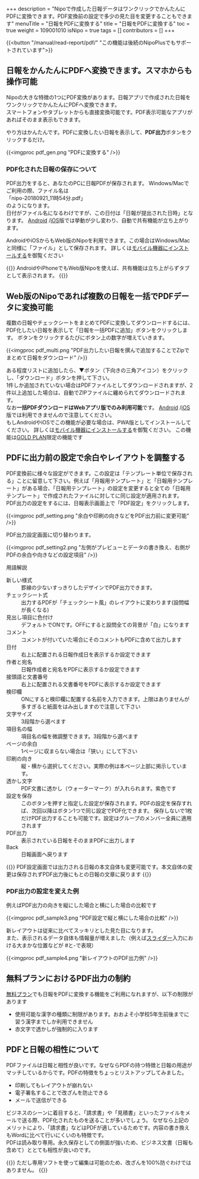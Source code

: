 +++
description = "Nipoで作成した日報データはワンクリックでかんたんにPDFに変換できます。PDF変換前の設定で多少の見た目を変更することもできます"
menuTitle = "日報をPDFに変換する"
title = "日報をPDFに変換する"
toc = true
weight = 109001010
isNipo = true
tags = []
contributors = []
+++

{{<button "/manual/read-report/pdf/" "この機能は後続のNipoPlusでもサポートされています">}}

## 日報をかんたんにPDFへ変換できます。スマホからも操作可能

Nipoの大きな特徴の1つにPDF変換があります。日報アプリで作成された日報をワンクリックでかんたんにPDFへ変換できます。  
スマートフォンやタブレットからも直接変換可能です。PDF表示可能なアプリがあればそのまま表示もできます。  

やり方はかんたんです。PDFに変換したい日報を表示して、**PDF出力**ボタンをクリックするだけ。

{{<imgproc pdf_gen.png "PDFに変換する" />}}

### PDF化された日報の保存について

PDF出力をすると、あなたのPCに日報PDFが保存されます。
Windows/Macでご利用の際、ファイル名は  
「nipo-20180921_11時54分.pdf」  
のようになります。  
日付がファイル名になるわけですが、この日付は「日報が提出された日時」となります。
[Android](https://play.google.com/store/apps/details?id=jp.sndbox.nipoapp) /[iOS](https://apps.apple.com/jp/app/nipo/id1385965600)版では挙動が少し変わり、自動で共有機能が立ち上がります。  

AndroidやiOSからもWeb版のNipoを利用できます。この場合はWindows/Macと同様に「ファイル」として保存されます。
詳しくは[モバイル機器にインストールする](/old/system/ios-install/)を御覧ください

{{<alice pos="left" icon="default">}}
AndroidやiPhoneでもWeb版Nipoを使えば、共有機能は立ち上がらずタブとして表示されます。
{{</alice>}}

## Web版のNipoであれば複数の日報を一括でPDFデータに変換可能

複数の日報やチェックシートをまとめてPDFに変換してダウンロードするには、PDF化したい日報を表示して「日報を一括PDFに追加」ボタンをクリックします。
ボタンをクリックするたびにボタン上の数字が増えていきます。

{{<imgproc pdf_multi.png "PDF出力したい日報を撰んで追加することでZipでまとめて日報をダウンロード" />}}

ある程度リストに追加したら、▼ボタン（下向きの三角アイコン）をクリックし、「ダウンロード」ボタンを押して下さい。  
1件しか追加されていない場合はPDFファイルとしてダウンロードされますが、2件以上追加した場合は、自動でZIPファイルに纏められてダウンロードされます。  
なお**一括PDFダウンロードはWebアプリ版でのみ利用可能**です。
[Android](https://play.google.com/store/apps/details?id=jp.sndbox.nipoapp) /[iOS](https://apps.apple.com/jp/app/nipo/id1385965600)版では利用できませんので注意してください。  
もしAndroidやiOSでこの機能が必要な場合は、PWA版としてインストールしてください。
詳しくは[モバイル機器にインストールする](/old/system/ios-install/)を御覧ください。
この機能は[GOLD PLAN](/old/system/price/)限定の機能です

## PDFに出力前の設定で余白やレイアウトを調整する

PDF変換前に様々な設定ができます。この設定は「テンプレート単位で保存される」ことに留意して下さい。例えば「月報用テンプレート」と「日報用テンプレート」がある場合、「日報用テンプレート」の設定を変更すると全ての「日報用テンプレート」で作成されたファイルに対してに同じ設定が適用されます。
PDF出力の設定をするには、日報表示画面上で「PDF設定」をクリックします。

{{<imgproc pdf_setting.png "余白や印刷の向きなどをPDF出力前に変更可能" />}}

PDF出力設定画面に切り替わります。

{{<imgproc pdf_setting2.png "左側がプレビューとデータの書き換え、右側がPDFの余白や向きなどの設定項目" />}}

用語解説

<dl>
  <dt>新しい様式</dt>
  <dd>罫線の少ないすっきりしたデザインでPDF出力できます。</dd>
  <dt>チェックシート式</dt>
  <dd>出力するPDFが「チェックシート風」のレイアウトに変わります(設問幅が長くなる)</dd>
  <dt>見出し項目に色付け</dt>

  <dd>デフォルトでONです。OFFにすると設問全ての背景が「白」になります</dd>
  <dt>コメント</dt>
  <dd>コメントが付いていた場合にそのコメントもPDFに含めて出力します</dd>
  <dt>日付</dt>
  <dd>右上に配置される日報作成日を表示するか設定できます</dd>
  <dt>作者と宛名</dt>
  <dd>日報作成者と宛名をPDFに表示するか設定できます</dd>
  <dt>接頭語と文書番号</dt>
  <dd>右上に配置される文書番号をPDFに表示するか設定できます</dd>
  <dt>検印欄</dt>
  <dd>ONにすると検印欄に配置する名前を入力できます。上限はありませんが多すぎると紙面をはみ出しますので注意して下さい</dd>
  <dt>文字サイズ</dt>
  <dd>3段階から選べます</dd>
  <dt>項目名の幅</dt>
  <dd>項目名の幅を微調整できます。3段階から選べます</dd>
  <dt>ページの余白</dt>
  <dd>1ページに収まらない場合は「狭い」にして下さい</dd>
  <dt>印刷の向き</dt>
  <dd>縦・横から選択してください。実際の例は本ページ上部に掲示しています。</dd>
  <dt>透かし文字</dt>
  <dd>PDF文書に透かし（ウォーターマーク）が入れられます。紫色です</dd>
  <dt>設定を保存</dt>
  <dd>このボタンを押すと指定した設定が保存されます。PDFの設定を保存すれば、次回以降はボタン1つで同じ設定でPDF化できます。
  保存しないで1枚だけPDF出力することも可能です。設定はグループのメンバー全員に適用されます</dd>
  <dt>PDF出力</dt>
  <dd>表示されている日報をそのままPDFに出力します</dd>
  <dt>Back</dt>
  <dd>日報画面へ戻ります</dd>
</dl>

{{<alice pos="left" icon="default">}}
PDF設定画面では出力される日報の本文自体も変更可能です。本文自体の変更は保存されずPDF出力後にもとの日報の文章に戻ります
{{</alice>}}

### PDF出力の設定を変えた例

例えばPDF出力の向きを縦にした場合と横にした場合の比較です

{{<imgproc pdf_sample3.png "PDF設定で縦と横にした場合の比較" />}}

新レイアウトは従来に比べてスッキリとした見た目になります。  
また、表示されるデータ自体も情報量が増えました（例えば[スライダー](/old/parts/slide/)入力における大まかな位置などが #と-で表現）  

{{<imgproc pdf_sample4.png "新レイアウトのPDF出力例" />}}

## 無料プランにおけるPDF出力の制約

[無料プラン](/old/system/price/)でも日報をPDFに変換する機能をご利用になれますが、以下の制限があります

- 使用可能な漢字の種類に制限があります。おおよそ小学校5年生前後までに習う漢字までしか利用できません
- 赤文字で透かしが強制的に入ります

## PDFと日報の相性について

PDFファイルは日報と相性が良いです。なぜならPDFの持つ特徴と日報の用途がマッチしているからです。PDFの特徴をちょっとリストアップしてみました。

- 印刷してもレイアウトが崩れない
- 電子署名することで改ざんを防止できる
- メールで送信ができる

ビジネスのシーンに着目すると、「請求書」や「見積書」といったファイルをメールで送る際、PDF化されたものを送ることが多いでしょう。
なぜなら上記のメリットにより、「請求書」などはPDFが適しているためです。内容の書き換えもWordに比べて行いにくいのも特徴です。  
PDFは読み取り専用。永久保存としての側面が強いため、ビジネス文書（日報も含めて）ととても相性が良いのです。

{{<alice pos="left" icon="default">}}
ただし専用ソフトを使って編集は可能のため、改ざんを100%防ぐわけではありません。
{{</alice>}}
